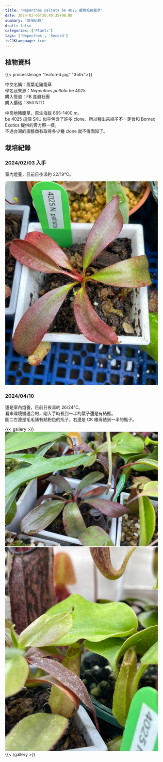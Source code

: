 ```yaml
---
title: 'Nepenthes peltata be 4025 盾葉毛豬籠草'
date: 2024-02-05T20:49:35+08:00
summary: '栽培紀錄'
draft: false
categories: ['Plants']
tags: ['Nepenthes', 'Record']
isCJKLanguage: true
---
```


## 植物資料

{{< processImage "featured.jpg" "350x">}}

中文名稱：盾葉毛豬籠草  
學名及來源：*Nepenthes peltata* be 4025  
購入管道：FB 食蟲社團  
購入價格：850 NTD  

中高地豬籠草，原生海拔 865-1400 m。  
be 4025 這個 SKU 似乎包含了許多 clone，所以種出來瓶子不一定會和 Borneo Exotics 提供的官方照一樣。  
不過台灣的園藝商有取得多少種 clone 就不得而知了。  

## 栽培紀錄

### 2024/02/03 入手

室內燈養，目前日夜溫約 22/19℃。  

![2024-02-03](./images/2024-02-03.jpg)

### 2024/04/10

還是室內燈養，目前日夜溫約 26/24℃。  
看來環境蠻適合的，剛入手時長到一半的葉子還是有結瓶。  
圖二左邊是毛毛豬有點粉色的瓶子，右邊是 CK 維奇結到一半的瓶子。  

{{< gallery >}}
  <img src="./images/2024-04-10(2).jpg" class="grid-w55">
  <img src="./images/2024-04-10(1).jpg" class="grid-w45">
{{< /gallery >}}
